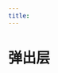 ```yaml
---
title:      
---
```

# 弹出层

<ClientOnly><popover-demo-1></popover-demo-1></ClientOnly>
<ClientOnly><popover-demo-2></popover-demo-2></ClientOnly>